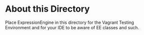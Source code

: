 # About this Directory

Place ExpressionEngine in this directory for the Vagrant Testing Environment and for your IDE to be aware of EE classes and such.